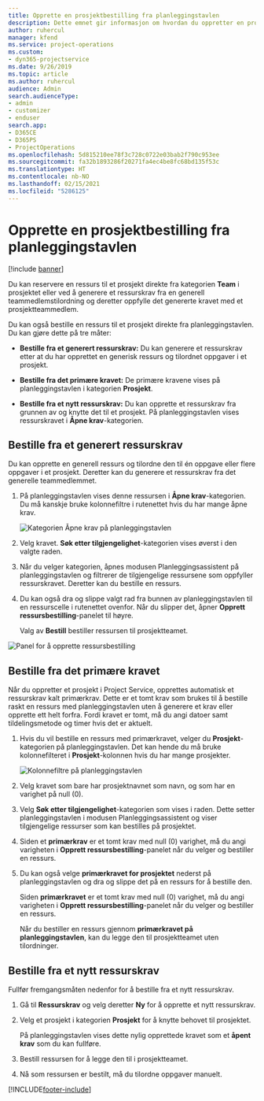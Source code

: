 ```yaml
---
title: Opprette en prosjektbestilling fra planleggingstavlen
description: Dette emnet gir informasjon om hvordan du oppretter en prosjektestilling fra planleggingstavlen.
author: ruhercul
manager: kfend
ms.service: project-operations
ms.custom:
- dyn365-projectservice
ms.date: 9/26/2019
ms.topic: article
ms.author: ruhercul
audience: Admin
search.audienceType:
- admin
- customizer
- enduser
search.app:
- D365CE
- D365PS
- ProjectOperations
ms.openlocfilehash: 5d815210ee78f3c728c0722e03bab2f790c953ee
ms.sourcegitcommit: fa32b1893286f20271fa4ec4be8fc68bd135f53c
ms.translationtype: HT
ms.contentlocale: nb-NO
ms.lasthandoff: 02/15/2021
ms.locfileid: "5286125"
---
```

# <a name="create-a-project-booking-from-the-schedule-board"></a>Opprette en prosjektbestilling fra planleggingstavlen

[!include [banner](../includes/psa-now-project-operations.md)]

Du kan reservere en ressurs til et prosjekt direkte fra kategorien **Team** i prosjektet eller ved å generere et ressurskrav fra en generell teammedlemstilordning og deretter oppfylle det genererte kravet med et prosjektteammedlem.

Du kan også bestille en ressurs til et prosjekt direkte fra planleggingstavlen. Du kan gjøre dette på tre måter:

- **Bestille fra et generert ressurskrav:** Du kan generere et ressurskrav etter at du har opprettet en generisk ressurs og tilordnet oppgaver i et prosjekt.

- **Bestille fra det primære kravet:** De primære kravene vises på planleggingstavlen i kategorien **Prosjekt**. 

- **Bestille fra et nytt ressurskrav:** Du kan opprette et ressurskrav fra grunnen av og knytte det til et prosjekt. På planleggingstavlen vises ressurskravet i **Åpne krav**-kategorien.

## <a name="book-from-a-generated-resource-requirement"></a>Bestille fra et generert ressurskrav

Du kan opprette en generell ressurs og tilordne den til én oppgave eller flere oppgaver i et prosjekt. Deretter kan du generere et ressurskrav fra det generelle teammedlemmet. 

1.  På planleggingstavlen vises denne ressursen i **Åpne krav**-kategorien. Du må kanskje bruke kolonnefiltre i rutenettet hvis du har mange åpne krav. 

    ![Kategorien Åpne krav på planleggingstavlen](media/FAQ-Project-Booking-Schedule-Board-1.png "Skjermbilde av tabell med bestillinger og tilordninger")

2. Velg kravet. **Søk etter tilgjengelighet**-kategorien vises øverst i den valgte raden.
 
3. Når du velger kategorien, åpnes modusen Planleggingsassistent på planleggingstavlen og filtrerer de tilgjengelige ressursene som oppfyller ressurskravet. Deretter kan du bestille en ressurs.

4. Du kan også dra og slippe valgt rad fra bunnen av planleggingstavlen til en ressurscelle i rutenettet ovenfor. Når du slipper det, åpner **Opprett ressursbestilling**-panelet til høyre.

    Valg av **Bestill** bestiller ressursen til prosjektteamet.

![Panel for å opprette ressursbestilling](media/FAQ-Project-Booking-Schedule-Board-6.png "")
 

## <a name="book-from-the-primary-requirement"></a>Bestille fra det primære kravet

Når du oppretter et prosjekt i Project Service, opprettes automatisk et ressurskrav kalt primærkrav. Dette er et tomt krav som brukes til å bestille raskt en ressurs med planleggingstavlen uten å generere et krav eller opprette ett helt forfra. Fordi kravet er tomt, må du angi datoer samt tildelingsmetode og timer hvis det er aktuelt. 

1. Hvis du vil bestille en ressurs med primærkravet, velger du **Prosjekt**-kategorien på planleggingstavlen. Det kan hende du må bruke kolonnefilteret i **Prosjekt**-kolonnen hvis du har mange prosjekter.

   ![Kolonnefiltre på planleggingstavlen](media/FAQ-Project-Booking-Schedule-Board-2.png "Skjermbilde av tabell med bestillinger og tilordninger")

2. Velg kravet som bare har prosjektnavnet som navn, og som har en varighet på null (0).

3. Velg **Søk etter tilgjengelighet**-kategorien som vises i raden. Dette setter planleggingstavlen i modusen Planleggingsassistent og viser tilgjengelige ressurser som kan bestilles på prosjektet.

4. Siden et **primærkrav** er et tomt krav med null (0) varighet, må du angi varigheten i **Opprett ressursbestilling**-panelet når du velger og bestiller en ressurs.

5. Du kan også velge **primærkravet for prosjektet** nederst på planleggingstavlen og dra og slippe det på en ressurs for å bestille den.
 
    Siden **primærkravet** er et tomt krav med null (0) varighet, må du angi varigheten i **Opprett ressursbestilling**-panelet når du velger og bestiller en ressurs.
 
    Når du bestiller en ressurs gjennom **primærkravet på planleggingstavlen**, kan du legge den til prosjektteamet uten tilordninger.
 
## <a name="book-from-a-new-resource-requirement"></a>Bestille fra et nytt ressurskrav
Fullfør fremgangsmåten nedenfor for å bestille fra et nytt ressurskrav. 

1. Gå til **Ressurskrav** og velg deretter **Ny** for å opprette et nytt ressurskrav.

2. Velg et prosjekt i kategorien **Prosjekt** for å knytte behovet til prosjektet.
 
    På planleggingstavlen vises dette nylig opprettede kravet som et **åpent krav** som du kan fullføre.

3. Bestill ressursen for å legge den til i prosjektteamet.

4. Nå som ressursen er bestilt, må du tilordne oppgaver manuelt.



[!INCLUDE[footer-include](../includes/footer-banner.md)]